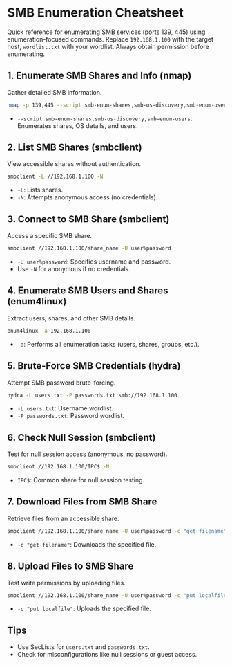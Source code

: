# SMB Enumeration Cheatsheet

Quick reference for enumerating SMB services (ports 139, 445) using enumeration-focused commands. Replace `192.168.1.100` with the target host, `wordlist.txt` with your wordlist. Always obtain permission before enumerating.

## 1. Enumerate SMB Shares and Info (nmap)
Gather detailed SMB information.
```bash
nmap -p 139,445 --script smb-enum-shares,smb-os-discovery,smb-enum-users 192.168.1.100
```
- `--script smb-enum-shares,smb-os-discovery,smb-enum-users`: Enumerates shares, OS details, and users.

## 2. List SMB Shares (smbclient)
View accessible shares without authentication.
```bash
smbclient -L //192.168.1.100 -N
```
- `-L`: Lists shares.
- `-N`: Attempts anonymous access (no credentials).

## 3. Connect to SMB Share (smbclient)
Access a specific SMB share.
```bash
smbclient //192.168.1.100/share_name -U user%password
```
- `-U user%password`: Specifies username and password.
- Use `-N` for anonymous if no credentials.

## 4. Enumerate SMB Users and Shares (enum4linux)
Extract users, shares, and other SMB details.
```bash
enum4linux -a 192.168.1.100
```
- `-a`: Performs all enumeration tasks (users, shares, groups, etc.).

## 5. Brute-Force SMB Credentials (hydra)
Attempt SMB password brute-forcing.
```bash
hydra -L users.txt -P passwords.txt smb://192.168.1.100
```
- `-L users.txt`: Username wordlist.
- `-P passwords.txt`: Password wordlist.

## 6. Check Null Session (smbclient)
Test for null session access (anonymous, no password).
```bash
smbclient //192.168.1.100/IPC$ -N
```
- `IPC$`: Common share for null session testing.

## 7. Download Files from SMB Share
Retrieve files from an accessible share.
```bash
smbclient //192.168.1.100/share_name -U user%password -c "get filename"
```
- `-c "get filename"`: Downloads the specified file.

## 8. Upload Files to SMB Share
Test write permissions by uploading files.
```bash
smbclient //192.168.1.100/share_name -U user%password -c "put localfile"
```
- `-c "put localfile"`: Uploads the specified file.

## Tips
- Use SecLists for `users.txt` and `passwords.txt`.
- Check for misconfigurations like null sessions or guest access.